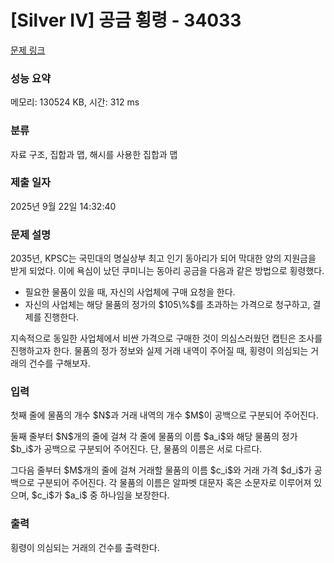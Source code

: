 # [Silver IV] 공금 횡령 - 34033 

[문제 링크](https://www.acmicpc.net/problem/34033) 

### 성능 요약

메모리: 130524 KB, 시간: 312 ms

### 분류

자료 구조, 집합과 맵, 해시를 사용한 집합과 맵

### 제출 일자

2025년 9월 22일 14:32:40

### 문제 설명

<p>2035년, KPSC는 국민대의 명실상부 최고 인기 동아리가 되어 막대한 양의 지원금을 받게 되었다. 이에 욕심이 났던 쿠미니는 동아리 공금을 다음과 같은 방법으로 횡령했다.</p>

<ul>
	<li>필요한 물품이 있을 때, 자신의 사업체에 구매 요청을 한다.</li>
	<li>자신의 사업체는 해당 물품의 정가의 $105\%$를 초과하는 가격으로 청구하고, 결제를 진행한다.</li>
</ul>

<p>지속적으로 동일한 사업체에서 비싼 가격으로 구매한 것이 의심스러웠던 캡틴은 조사를 진행하고자 한다. 물품의 정가 정보와 실제 거래 내역이 주어질 때, 횡령이 의심되는 거래의 건수를 구해보자.</p>

### 입력 

 <p>첫째 줄에 물품의 개수 $N$과 거래 내역의 개수 $M$이 공백으로 구분되어 주어진다.</p>

<p>둘째 줄부터 $N$개의 줄에 걸쳐 각 줄에 물품의 이름 $a_i$와 해당 물품의 정가 $b_i$가 공백으로 구분되어 주어진다. 단, 물품의 이름은 서로 다르다.</p>

<p>그다음 줄부터 $M$개의 줄에 걸쳐 거래할 물품의 이름 $c_i$와 거래 가격 $d_i$가 공백으로 구분되어 주어진다. 각 물품의 이름은 알파벳 대문자 혹은 소문자로 이루어져 있으며, $c_i$가 $a_i$ 중 하나임을 보장한다.</p>

### 출력 

 <p>횡령이 의심되는 거래의 건수를 출력한다.</p>

